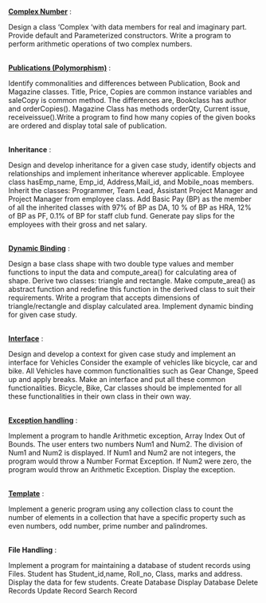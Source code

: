 <a href="https://github.com/SyntaxNova/OOPS_JAVA/tree/master/Complex1"><b>Complex Number</b></a> : <p>Design a class ‘Complex ‘with data members for real and imaginary part. Provide default and
Parameterized constructors. Write a program to perform arithmetic operations of two complex
numbers.</p>
<br>
<a href="https://github.com/SyntaxNova/OOPS_JAVA/tree/master/Publications"><b>Publications (Polymorphism)</b></a> : <p>Identify commonalities and differences between Publication, Book and Magazine classes. Title,
Price, Copies are common instance variables and saleCopy is common method. The differences
are, Bookclass has author and orderCopies(). Magazine Class has methods orderQty, Current issue,
receiveissue().Write a program to find how many copies of the given books are ordered and
display total sale of publication.</p>
<br>
<b>Inheritance</b> : <p>Design and develop inheritance for a given case study, identify objects and relationships and
implement inheritance wherever applicable. Employee class hasEmp_name, Emp_id, Address,Mail_id, and Mobile_noas members. Inherit the classes: Programmer, Team Lead, Assistant Project
Manager and Project Manager from employee class. Add Basic Pay (BP) as the member of all the
inherited classes with 97% of BP as DA, 10 % of BP as HRA, 12% of BP as PF, 0.1% of BP for staff
club fund. Generate pay slips for the employees with their gross and net salary.</p>
<br>
<a href = "https://github.com/SyntaxNova/OOPS_JAVA/tree/master/DynamicB"><b>Dynamic Binding</b></a> : <p>Design a base class shape with two double type values and member functions to input the data
and compute_area() for calculating area of shape. Derive two classes: triangle and rectangle. Make
compute_area() as abstract function and redefine this function in the derived class to suit their
requirements. Write a program that accepts dimensions of triangle/rectangle and display
calculated area. Implement dynamic binding for given case study.</p>
<br>
<a href = "https://github.com/SyntaxNova/OOPS_JAVA/tree/master/Interface1"><b>Interface</b></a> : <p>Design and develop a context for given case study and implement an interface for Vehicles
Consider the example of vehicles like bicycle, car and bike. All Vehicles have common
functionalities such as Gear Change, Speed up and apply breaks. Make an interface and put all
these common functionalities. Bicycle, Bike, Car classes should be implemented for all these
functionalities in their own class in their own way.</p>
<br>
<a href="https://github.com/SyntaxNova/OOPS_JAVA/tree/master/ExceptionH"><b>Exception handling</b></a> : <p>Implement a program to handle Arithmetic exception, Array Index Out of Bounds. The user enters
two numbers Num1 and Num2. The division of Num1 and Num2 is displayed. If Num1 and Num2
are not integers, the program would throw a Number Format Exception. If Num2 were zero, the
program would throw an Arithmetic Exception. Display the exception.</p>
<br>
<a href= "https://github.com/SyntaxNova/OOPS_JAVA/tree/master/Template"><b>Template</b></a> : <p>Implement a generic program using any collection class to count the number of elements in a
collection that have a specific property such as even numbers, odd number, prime number and
palindromes.</p>
<br>
<b>File Handling</b> : <p>Implement a program for maintaining a database of student records using Files.
Student has Student_id,name, Roll_no, Class, marks and address. Display the data for few
students.
Create Database
Display Database
Delete Records
Update Record
Search Record</p>
